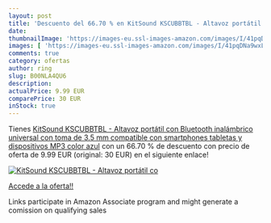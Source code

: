 ```yaml
---
layout: post
title: 'Descuento del 66.70 % en KitSound KSCUBBTBL - Altavoz portátil co'
date: 
thumbnailImage: 'https://images-eu.ssl-images-amazon.com/images/I/41pqDNa9wxL._SL200_.jpg'
images: [ 'https://images-eu.ssl-images-amazon.com/images/I/41pqDNa9wxL._SL200_.jpg' ]
comments: true
category: ofertas
author: ring
slug: B00NLA4QU6
description:
actualPrice: 9.99 EUR
comparePrice: 30 EUR
inStock: true
---
```


Tienes [KitSound KSCUBBTBL - Altavoz portátil con Bluetooth  inalámbrico  universal  con toma de 3.5 mm compatible con smartphones  tabletas y dispositivos MP3  color azul](https://www.amazon.es/dp/B00NLA4QU6/?tag=tolees-21) con un 66.70 % de descuento con precio de oferta de 9.99 EUR (original: 30 EUR) en el siguiente enlace!

[![KitSound KSCUBBTBL - Altavoz portátil co](https://images-eu.ssl-images-amazon.com/images/I/41pqDNa9wxL._SL200_.jpg)](https://www.amazon.es/dp/B00NLA4QU6/?tag=tolees-21)

[Accede a la oferta!!](https://www.amazon.es/dp/B00NLA4QU6/?tag=tolees-21)

Links participate in Amazon Associate program and might generate a comission on qualifying sales


